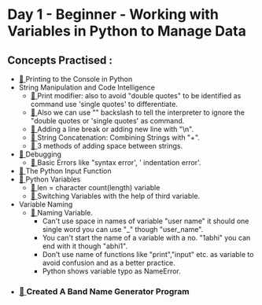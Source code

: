 # Day 1 - Beginner - Working with Variables in Python to Manage Data
## Concepts Practised :
- [🔗 ](https://github.com/right9code/100-days-of-code-python/blob/main/day1/task1.py)Printing to the Console in Python
- String Manipulation and Code Intelligence
    - [🔗 ](https://github.com/right9code/100-days-of-code-python/blob/main/day1/task2.py)Print modifier: also to avoid "double quotes" to be identified as command use 'single quotes' to differentiate.
    - [🔗 ](https://github.com/right9code/100-days-of-code-python/blob/main/day1/task2.py)Also we can use "\" backslash to tell the interpreter to ignore the "double quotes or 'single quotes' as command.
    - [🔗 ](https://github.com/right9code/100-days-of-code-python/blob/main/day1/task3.py)Adding a line break or adding new line with "\n".
    - [🔗 ](https://github.com/right9code/100-days-of-code-python/blob/main/day1/task3.py)String Concatenation: Combining Strings with "+".
    - [🔗 ](https://github.com/right9code/100-days-of-code-python/blob/main/day1/task3.py)3 methods of adding space between strings.
- [🔗 ](https://github.com/right9code/100-days-of-code-python/blob/main/day1/task4.py)Debugging
    - [🔗 ](https://github.com/right9code/100-days-of-code-python/blob/main/day1/task3.py)Basic Errors like "syntax error', ' indentation error'.
- [🔗 ](https://github.com/right9code/100-days-of-code-python/blob/main/day1/task5.py)The Python Input Function
- [🔗 ](https://github.com/right9code/100-days-of-code-python/blob/main/day1/task6.py)Python Variables
    - [🔗 ](https://github.com/right9code/100-days-of-code-python/blob/main/day1/task7.py) len = character count(length) variable
    - [🔗 ](https://github.com/right9code/100-days-of-code-python/blob/main/day1/task8.py)Switching Variables with the help of third variable.
- Variable Naming
    - [🔗 ](https://github.com/right9code/100-days-of-code-python/blob/main/day1/task9.py)Naming Variable.
        - Can't use space in names of variable "user name" it should one single word you can use "_" though "user_name".
        - You can't start the name of a variable with a no. "1abhi" you can end with it though "abhi1".
        - Don't use name of functions like "print","input" etc. as variable to avoid confusion and as a better practice.
        - Python shows variable typo as NameError.
- ### [🔗 ](https://github.com/right9code/100-days-of-code-python/blob/main/day1/task10.py)Created A Band Name Generator Program
